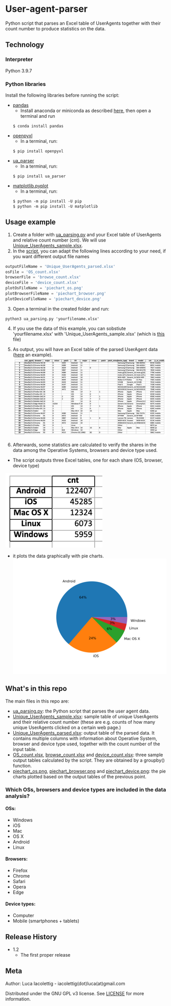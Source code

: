# User-agent-parser
Python script that parses an Excel table of UserAgents together with their count number to produce statistics on the data.

## Technology
### Interpreter
Python 3.9.7

### Python libraries
Install the following libraries before running the script:
* [pandas](https://pandas.pydata.org/)
  * Install anaconda or miniconda as described [here](https://pandas.pydata.org/pandas-docs/stable/getting_started/install.html), then open a terminal and run
  ```
  $ conda install pandas
  ```
* [openpyxl](https://openpyxl.readthedocs.io/en/stable/)
  * In a terminal, run:
  ```
  $ pip install openpyxl
  ```
* [ua_parser](https://github.com/ua-parser/uap-python)
  * In a terminal, run:
  ```
  $ pip install ua_parser
  ```
* [matplotlib.pyplot](https://matplotlib.org/stable/api/_as_gen/matplotlib.pyplot.html)
  * In a terminal, run:
  ```
  $ python -m pip install -U pip
  $ python -m pip install -U matplotlib 
  ```

## Usage example
1. Create a folder with [ua_parsing.py](https://github.com/lucalevi/User-agent-parser/blob/main/ua_parsing.py) and your Excel table of UserAgents and relative count number (cnt). We will use [Unique_UserAgents_sample.xlsx](https://github.com/lucalevi/User-agent-parser/blob/main/Unique_UserAgents_sample.xlsx).
2. In the [script](https://github.com/lucalevi/User-agent-parser/blob/main/ua_parsing.py), you can adapt the following lines according to your need, if you want different output file names 
```python
outputFileName = 'Unique_UserAgents_parsed.xlsx'
osFile = 'OS_count.xlsx'
browserFile = 'browse_count.xlsx'
deviceFile = 'device_count.xlsx'
plotOsFileName = 'piechart_os.png'
plotBrowserFileName = 'piechart_browser.png'
plotDeviceFileName = 'piechart_device.png'
```
3. Open a terminal in the created folder and run:
```
python3 ua_parsing.py 'yourfilename.xlsx'
```
4. If you use the data of this example, you can sobstiute 'yourfilename.xlsx' with 'Unique_UserAgents_sample.xlsx' (which is [this](https://github.com/lucalevi/User-agent-parser/blob/main/Unique_UserAgents_sample.xlsx) file)
5. As output, you will have an Excel table of the parsed UserAgent data ([here](https://github.com/lucalevi/User-agent-parser/blob/main/Unique_UserAgents_parsed.xlsx) an example).
![Parsed UserAgent data](https://github.com/lucalevi/User-agent-parser/blob/main/Unique_UserAgents_parsed.png "Parsed UserAgent data")

6. Afterwards, some statistics are calculated to verify the shares in the data among the Operative Systems, browsers and device type used. 
 * The script outputs three Excel tables, one for each share (OS, browser, device type)
  
 ![Example of output table](https://github.com/lucalevi/User-agent-parser/blob/main/OS_count.png "Example of OS output table")
 * it plots the data graphically with pie charts.
 ![Example of OS share pie chart](https://github.com/lucalevi/User-agent-parser/blob/main/piechart_os.png "Example of OS share pie chart")


## What's in this repo
The main files in this repo are:
* [ua_parsing.py](https://github.com/lucalevi/User-agent-parser/blob/main/ua_parsing.py): the Python script that parses the user agent data.
* [Unique_UserAgents_sample.xlsx](https://github.com/lucalevi/User-agent-parser/blob/main/Unique_UserAgents_sample.xlsx): sample table of unique UserAgents and their relative count number (these are e.g. counts of how many unique UserAgents clicked on a certain web page.)
* [Unique_UserAgents_parsed.xlsx](https://github.com/lucalevi/User-agent-parser/blob/main/Unique_UserAgents_parsed.xlsx): output table of the parsed data. It contains multiple columns with information about Operative System, browser and device type used, together with the count number of the input table.
* [OS_count.xlsx](https://github.com/lucalevi/User-agent-parser/blob/main/OS_count.xlsx), [browse_count.xlsx](https://github.com/lucalevi/User-agent-parser/blob/main/browse_count.xlsx) and [device_count.xlsx](https://github.com/lucalevi/User-agent-parser/blob/main/device_count.xlsx): three sample output tables calculated by the script. They are obtained by a groupby() function.
* [piechart_os.png](https://github.com/lucalevi/User-agent-parser/blob/main/piechart_os.png), [piechart_browser.png](https://github.com/lucalevi/User-agent-parser/blob/main/piechart_browser.png) and [piechart_device.png](https://github.com/lucalevi/User-agent-parser/blob/main/piechart_device.png): the pie charts plotted based on the output tables of the previous point.


### Which OSs, browsers and device types are included in the data analysis?

#### OSs: 
* Windows
* iOS
* Mac
* OS X
* Android
* Linux

#### Browsers: 
* Firefox
* Chrome
* Safari
* Opera
* Edge

#### Device types:
* Computer
* Mobile (smartphones + tablets)


## Release History
* 1.2 
  * The first proper release

## Meta

Author: Luca Iacolettig - iacolettig(dot)luca(at)gmail.com

Distributed under the GNU GPL v3 license. See [LICENSE](..User-agent-parser/LICENSE) for more information.
